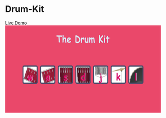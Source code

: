 # Drum-Kit
<a href="https://akki4feb95.github.io/Drum-Kit/">Live Demo</a>
<img src="preview.png" alt="Demo">
